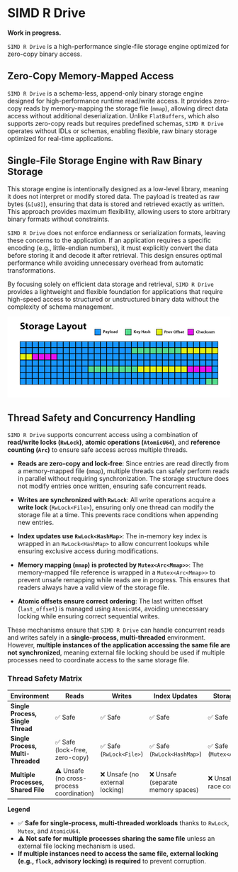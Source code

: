 # SIMD R Drive

**Work in progress.**

`SIMD R Drive` is a high-performance single-file storage engine optimized for zero-copy binary access.

## Zero-Copy Memory-Mapped Access

`SIMD R Drive` is a schema-less, append-only binary storage engine designed for high-performance runtime read/write access. It provides zero-copy reads by memory-mapping the storage file (`mmap`), allowing direct data access without additional deserialization. Unlike `FlatBuffers`, which also supports zero-copy reads but requires predefined schemas, `SIMD R Drive` operates without IDLs or schemas, enabling flexible, raw binary storage optimized for real-time applications.

## Single-File Storage Engine with Raw Binary Storage

This storage engine is intentionally designed as a low-level library, meaning it does not interpret or modify stored data. The payload is treated as raw bytes (`&[u8]`), ensuring that data is stored and retrieved exactly as written. This approach provides maximum flexibility, allowing users to store arbitrary binary formats without constraints.

`SIMD R Drive` does not enforce endianness or serialization formats, leaving these concerns to the application. If an application requires a specific encoding (e.g., little-endian numbers), it must explicitly convert the data before storing it and decode it after retrieval. This design ensures optimal performance while avoiding unnecessary overhead from automatic transformations.

By focusing solely on efficient data storage and retrieval, `SIMD R Drive` provides a lightweight and flexible foundation for applications that require high-speed access to structured or unstructured binary data without the complexity of schema management.

<div align="center">
  <img src="assets/storage-layout.png" title="Storage Layout" />
</div>

## Thread Safety and Concurrency Handling

`SIMD R Drive` supports concurrent access using a combination of **read/write locks (`RwLock`)**, **atomic operations (`AtomicU64`)**, and **reference counting (`Arc`)** to ensure safe access across multiple threads. 

- **Reads are zero-copy and lock-free**: Since entries are read directly from a memory-mapped file (`mmap`), multiple threads can safely perform reads in parallel without requiring synchronization. The storage structure does not modify entries once written, ensuring safe concurrent reads.
  
- **Writes are synchronized with `RwLock`**: All write operations acquire a **write lock** (`RwLock<File>`), ensuring only one thread can modify the storage file at a time. This prevents race conditions when appending new entries.
  
- **Index updates use `RwLock<HashMap>`**: The in-memory key index is wrapped in an `RwLock<HashMap>` to allow concurrent lookups while ensuring exclusive access during modifications.

- **Memory mapping (`mmap`) is protected by `Mutex<Arc<Mmap>>`**: The memory-mapped file reference is wrapped in a `Mutex<Arc<Mmap>>` to prevent unsafe remapping while reads are in progress. This ensures that readers always have a valid view of the storage file.

- **Atomic offsets ensure correct ordering**: The last written offset (`last_offset`) is managed using `AtomicU64`, avoiding unnecessary locking while ensuring correct sequential writes.

These mechanisms ensure that `SIMD R Drive` can handle concurrent reads and writes safely in a **single-process, multi-threaded** environment. However, **multiple instances of the application accessing the same file are not synchronized**, meaning external file locking should be used if multiple processes need to coordinate access to the same storage file.

### Thread Safety Matrix


| **Environment**                     | **Reads** | **Writes** | **Index Updates** | **Storage Safety** |
|--------------------------------------|----------|------------|-------------------|---------------------|
| **Single Process, Single Thread**   | ✅ Safe  | ✅ Safe     | ✅ Safe           | ✅ Safe             |
| **Single Process, Multi-Threaded**  | ✅ Safe (lock-free, zero-copy) | ✅ Safe (`RwLock<File>`) | ✅ Safe (`RwLock<HashMap>`) | ✅ Safe (`Mutex<Arc<Mmap>>`) |
| **Multiple Processes, Shared File** | ⚠️ Unsafe (no cross-process coordination) | ❌ Unsafe (no external locking) | ❌ Unsafe (separate memory spaces) | ❌ Unsafe (risk of race conditions) |

**Legend**

- ✅ **Safe for single-process, multi-threaded workloads** thanks to `RwLock`, `Mutex`, and `AtomicU64`.
- ⚠️ **Not safe for multiple processes sharing the same file** unless an external file locking mechanism is used.
- **If multiple instances need to access the same file, external locking (e.g., `flock`, advisory locking) is required** to prevent corruption.
